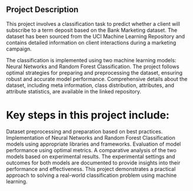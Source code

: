 ## Project Description
This project involves a classification task to predict whether a client will subscribe to a term deposit based on the Bank Marketing dataset. The dataset has been sourced from the UCI Machine Learning Repository and contains detailed information on client interactions during a marketing campaign.

The classification is implemented using two machine learning models: Neural Networks and Random Forest Classification. The project follows optimal strategies for preparing and preprocessing the dataset, ensuring robust and accurate model performance. Comprehensive details about the dataset, including meta information, class distribution, attributes, and attribute statistics, are available in the linked repository.

# Key steps in this project include:

Dataset preprocessing and preparation based on best practices.
Implementation of Neural Networks and Random Forest Classification models using appropriate libraries and frameworks.
Evaluation of model performance using optimal metrics.
A comparative analysis of the two models based on experimental results.
The experimental settings and outcomes for both models are documented to provide insights into their performance and effectiveness. This project demonstrates a practical approach to solving a real-world classification problem using machine learning.
